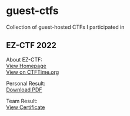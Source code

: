 # guest-ctfs
Collection of guest-hosted CTFs I participated in

## EZ-CTF 2022
About EZ-CTF:  
[View Homepage](https://ez.ctf.cafe)  
[View on CTFTime.org](https://ctftime.org/event/1655/)

Personal Result:  
[Download PDF](https://upload.david-dewes.de/ceytec_results_ezctf.pdf)

Team Result:  
[View Certificate](https://upload.david-dewes.de/kekw_ezctf.png)
